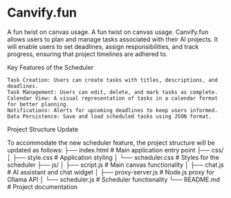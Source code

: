 # Canvify.fun
A fun twist on canvas usage. A fun twist on canvas usage. Canvify.fun allows users to plan and manage tasks associated with their AI projects. It will enable users to set deadlines, assign responsibilities, and track progress, ensuring that project timelines are adhered to.

Key Features of the Scheduler

    Task Creation: Users can create tasks with titles, descriptions, and deadlines.
    Task Management: Users can edit, delete, and mark tasks as complete.
    Calendar View: A visual representation of tasks in a calendar format for better planning.
    Notifications: Alerts for upcoming deadlines to keep users informed.
    Data Persistence: Save and load scheduled tasks using JSON format.

Project Structure Update

To accommodate the new scheduler feature, the project structure will be updated as follows:
├── index.html          # Main application entry point
├── css/
│   ├── style.css       # Application styling
│   └── scheduler.css    # Styles for the scheduler
├── js/
│   ├── script.js       # Main canvas functionality
│   ├── chat.js         # AI assistant and chat widget
│   ├── proxy-server.js # Node.js proxy for Ollama API
│   └── scheduler.js     # Scheduler functionality
└── README.md           # Project documentation

